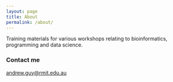 ```yaml
---
layout: page
title: About
permalink: /about/
---
```


Training materials for various workshops relating to bioinformatics, programming and data science.

### Contact me

[andrew.guy@rmit.edu.au](mailto:andrew.guy@rmit.edu.au)